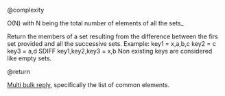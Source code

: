 @complexity

O(N) with N being the total number of elements of all the
sets_

Return the members of a set resulting from the difference between the firs
set provided and all the successive sets. Example:
	key1 = x,a,b,c
	key2 = c
	key3 = a,d
	SDIFF key1,key2,key3 = x,b
Non existing keys are considered like empty sets.

@return

[Multi bulk reply][1], specifically the list of common elements.



[1]: /p/redis/wiki/ReplyTypes
